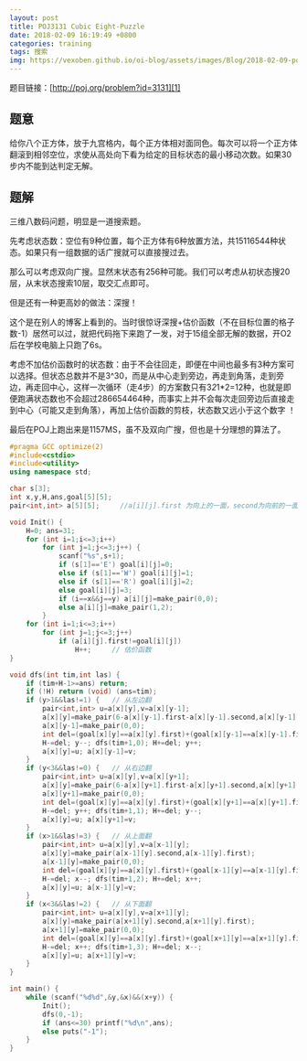 ```yaml
---
layout: post
title: POJ3131 Cubic Eight-Puzzle
date: 2018-02-09 16:19:49 +0800
categories: training
tags: 搜索
img: https://vexoben.github.io/oi-blog/assets/images/Blog/2018-02-09-poj3131-cubic-eight-puzzle.JPG
---
```


题目链接：[http://poj.org/problem?id=3131][1]

## **题意**

给你八个正方体，放于九宫格内，每个正方体相对面同色。每次可以将一个正方体翻滚到相邻空位，求使从高处向下看为给定的目标状态的最小移动次数。如果30步内不能到达判定无解。

## **题解**

三维八数码问题，明显是一道搜索题。

先考虑状态数：空位有9种位置，每个正方体有6种放置方法，共15116544种状态。如果只有一组数据的话广搜就可以直接搜过去。

那么可以考虑双向广搜。显然末状态有256种可能。我们可以考虑从初状态搜20层，从末状态搜索10层，取交汇点即可。

但是还有一种更高妙的做法：深搜！

这个是在别人的博客上看到的。当时很惊讶深搜+估价函数（不在目标位置的格子数-1）居然可以过，就把代码拖下来跑了一发，对于15组全部无解的数据，开O2后在学校电脑上只跑了6s。

考虑不加估价函数时的状态数：由于不会往回走，即便在中间也最多有3种方案可以选择。但状态总数并不是3^30，而是从中心走到旁边，再走到角落，走到旁边，再走回中心，这样一次循环（走4步）的方案数只有3*2*1*2=12种，也就是即便跑满状态数也不会超过286654464种，而事实上并不会每次走回旁边后直接走到中心（可能又走到角落），再加上估价函数的剪枝，状态数又远小于这个数字 ！

最后在POJ上跑出来是1157MS，虽不及双向广搜，但也是十分理想的算法了。

```cpp
#pragma GCC optimize(2)
#include<cstdio>
#include<utility>
using namespace std;

char s[3];
int x,y,H,ans,goal[5][5];
pair<int,int> a[5][5];     //a[i][j].first 为向上的一面，second为向前的一面

void Init() {
	H=0; ans=31;
	for (int i=1;i<=3;i++)
		for (int j=1;j<=3;j++) {
			scanf("%s",s+1);
			if (s[1]=='E') goal[i][j]=0;
			else if (s[1]=='W') goal[i][j]=1;
			else if (s[1]=='R') goal[i][j]=2;
			else goal[i][j]=3;
			if (i==x&&j==y) a[i][j]=make_pair(0,0);
			else a[i][j]=make_pair(1,2);
		}
	for (int i=1;i<=3;i++)
		for (int j=1;j<=3;j++)
			if (a[i][j].first!=goal[i][j])
				H++;     // 估价函数
}

void dfs(int tim,int las) {
	if (tim+H-1>=ans) return;
	if (!H) return (void) (ans=tim);
	if (y>1&&las!=1) {   // 从左边翻
		pair<int,int> u=a[x][y],v=a[x][y-1];
		a[x][y]=make_pair(6-a[x][y-1].first-a[x][y-1].second,a[x][y-1].second);
		a[x][y-1]=make_pair(0,0);
		int del=(goal[x][y]==a[x][y].first)+(goal[x][y-1]==a[x][y-1].first)-(goal[x][y]==u.first)-(goal[x][y-1]==v.first);
		H-=del; y--; dfs(tim+1,0); H+=del; y++;
		a[x][y]=u; a[x][y-1]=v;
	}
	if (y<3&&las!=0) {   // 从右边翻
		pair<int,int> u=a[x][y],v=a[x][y+1];
		a[x][y]=make_pair(6-a[x][y+1].first-a[x][y+1].second,a[x][y+1].second);
		a[x][y+1]=make_pair(0,0);
		int del=(goal[x][y]==a[x][y].first)+(goal[x][y+1]==a[x][y+1].first)-(goal[x][y]==u.first)-(goal[x][y+1]==v.first);
		H-=del; y++; dfs(tim+1,1); H+=del; y--;
		a[x][y]=u; a[x][y+1]=v;
	}
	if (x>1&&las!=3) {   // 从上面翻
		pair<int,int> u=a[x][y],v=a[x-1][y];
		a[x][y]=make_pair(a[x-1][y].second,a[x-1][y].first);
		a[x-1][y]=make_pair(0,0);
		int del=(goal[x][y]==a[x][y].first)+(goal[x-1][y]==a[x-1][y].first)-(goal[x][y]==u.first)-(goal[x-1][y]==v.first);
		H-=del; x--; dfs(tim+1,2); H+=del; x++;
		a[x][y]=u; a[x-1][y]=v;
	}
	if (x<3&&las!=2) {   // 从下面翻
		pair<int,int> u=a[x][y],v=a[x+1][y];
		a[x][y]=make_pair(a[x+1][y].second,a[x+1][y].first);
		a[x+1][y]=make_pair(0,0);
		int del=(goal[x][y]==a[x][y].first)+(goal[x+1][y]==a[x+1][y].first)-(goal[x][y]==u.first)-(goal[x+1][y]==v.first);
		H-=del; x++; dfs(tim+1,3); H+=del; x--;
		a[x][y]=u; a[x+1][y]=v;
	}
}

int main() {
	while (scanf("%d%d",&y,&x)&&(x+y)) {
		Init();
		dfs(0,-1);
		if (ans<=30) printf("%d\n",ans);
		else puts("-1");
	}
}
```

[1]:http://poj.org/problem?id=3131
